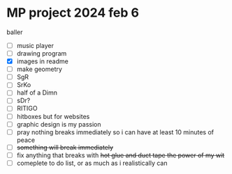 # MP project 2024 feb 6
baller
- [ ] music player
- [ ] drawing program
- [x] images in readme
- [ ] make geometry 
- [ ] SgR
- [ ] SrKo
- [ ] half of a Dimn
- [ ] sDr?
- [ ] RITIGO
- [ ] hitboxes but for websites
- [ ] graphic design is my passion
- [ ] pray nothing breaks immediately so i can have at least 10 minutes of peace
- [ ] <del>something will break immediately<del>
- [ ] fix anything that breaks with <del>hot glue and duct tape<del> the power of my wit
- [ ] comeplete to do list, or as much as i realistically can
